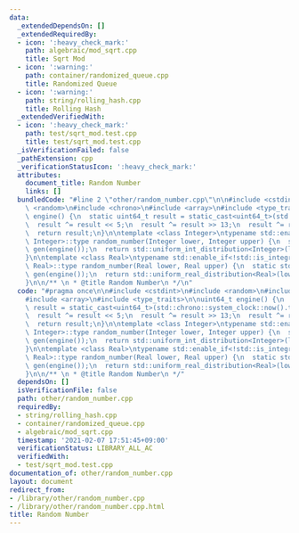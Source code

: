 ```yaml
---
data:
  _extendedDependsOn: []
  _extendedRequiredBy:
  - icon: ':heavy_check_mark:'
    path: algebraic/mod_sqrt.cpp
    title: Sqrt Mod
  - icon: ':warning:'
    path: container/randomized_queue.cpp
    title: Randomized Queue
  - icon: ':warning:'
    path: string/rolling_hash.cpp
    title: Rolling Hash
  _extendedVerifiedWith:
  - icon: ':heavy_check_mark:'
    path: test/sqrt_mod.test.cpp
    title: test/sqrt_mod.test.cpp
  _isVerificationFailed: false
  _pathExtension: cpp
  _verificationStatusIcon: ':heavy_check_mark:'
  attributes:
    document_title: Random Number
    links: []
  bundledCode: "#line 2 \"other/random_number.cpp\"\n\n#include <cstdint>\n#include\
    \ <random>\n#include <chrono>\n#include <array>\n#include <type_traits>\n\nuint64_t\
    \ engine() {\n  static uint64_t result = static_cast<uint64_t>(std::chrono::system_clock::now().time_since_epoch().count());\n\
    \  result ^= result << 5;\n  result ^= result >> 13;\n  result ^= result << 7;\n\
    \  return result;\n}\n\ntemplate <class Integer>\ntypename std::enable_if<std::is_integral<Integer>::value,\
    \ Integer>::type random_number(Integer lower, Integer upper) {\n  static std::default_random_engine\
    \ gen(engine());\n  return std::uniform_int_distribution<Integer>(lower, upper)(gen);\n\
    }\n\ntemplate <class Real>\ntypename std::enable_if<!std::is_integral<Real>::value,\
    \ Real>::type random_number(Real lower, Real upper) {\n  static std::default_random_engine\
    \ gen(engine());\n  return std::uniform_real_distribution<Real>(lower, upper)(gen);\n\
    }\n\n/** \n * @title Random Number\n */\n"
  code: "#pragma once\n\n#include <cstdint>\n#include <random>\n#include <chrono>\n\
    #include <array>\n#include <type_traits>\n\nuint64_t engine() {\n  static uint64_t\
    \ result = static_cast<uint64_t>(std::chrono::system_clock::now().time_since_epoch().count());\n\
    \  result ^= result << 5;\n  result ^= result >> 13;\n  result ^= result << 7;\n\
    \  return result;\n}\n\ntemplate <class Integer>\ntypename std::enable_if<std::is_integral<Integer>::value,\
    \ Integer>::type random_number(Integer lower, Integer upper) {\n  static std::default_random_engine\
    \ gen(engine());\n  return std::uniform_int_distribution<Integer>(lower, upper)(gen);\n\
    }\n\ntemplate <class Real>\ntypename std::enable_if<!std::is_integral<Real>::value,\
    \ Real>::type random_number(Real lower, Real upper) {\n  static std::default_random_engine\
    \ gen(engine());\n  return std::uniform_real_distribution<Real>(lower, upper)(gen);\n\
    }\n\n/** \n * @title Random Number\n */"
  dependsOn: []
  isVerificationFile: false
  path: other/random_number.cpp
  requiredBy:
  - string/rolling_hash.cpp
  - container/randomized_queue.cpp
  - algebraic/mod_sqrt.cpp
  timestamp: '2021-02-07 17:51:45+09:00'
  verificationStatus: LIBRARY_ALL_AC
  verifiedWith:
  - test/sqrt_mod.test.cpp
documentation_of: other/random_number.cpp
layout: document
redirect_from:
- /library/other/random_number.cpp
- /library/other/random_number.cpp.html
title: Random Number
---
```


